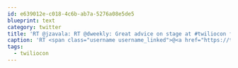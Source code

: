 ```yaml
---
id: e639012e-c018-4c6b-ab7a-5276a08e5de5
blueprint: text
category: twitter
title: 'RT @jzavala: RT @dweekly: Great advice on stage at #twiliocon for developers: "Charge More." :)  good ideas has a value, make them real  ...'
caption: 'RT <span class="username username_linked">@<a href="https://twitter.com/jzavala" title="jzavala">jzavala</a></span>: RT <span class="username username_linked">@<a href="https://twitter.com/dweekly" title="David E. Weekly">dweekly</a></span>: Great advice on stage at <span class="hashtag hashtag_local">#<a href="http://tweettemp.darylchymko.ca/?tag=twiliocon">twiliocon</a> for developers: "Charge More." :)  good ideas has a value, make them real  ...'
tags:
  - twiliocon
---
```


